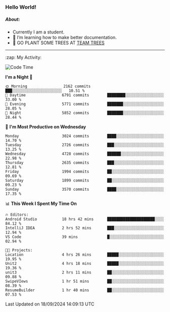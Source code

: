 ### Hello World!

##### About:
- Currently I am a student.
- 🌱 I’m learning how to make better documentation.
- 🌱 GO PLANT SOME TREES AT [TEAM TREES](https://teamtrees.org/)

---
  <summary>:zap: My Activity:</summary>
  
<!--START_SECTION:waka-->
![Code Time](http://img.shields.io/badge/Code%20Time-1%2C472%20hrs%2022%20mins-blue)

**I'm a Night 🦉** 

```text
🌞 Morning                2162 commits        ███░░░░░░░░░░░░░░░░░░░░░░   10.51 % 
🌆 Daytime                6791 commits        ████████░░░░░░░░░░░░░░░░░   33.00 % 
🌃 Evening                5771 commits        ███████░░░░░░░░░░░░░░░░░░   28.05 % 
🌙 Night                  5852 commits        ███████░░░░░░░░░░░░░░░░░░   28.44 % 
```
📅 **I'm Most Productive on Wednesday** 

```text
Monday                   3024 commits        ████░░░░░░░░░░░░░░░░░░░░░   14.70 % 
Tuesday                  2726 commits        ███░░░░░░░░░░░░░░░░░░░░░░   13.25 % 
Wednesday                4728 commits        ██████░░░░░░░░░░░░░░░░░░░   22.98 % 
Thursday                 2635 commits        ███░░░░░░░░░░░░░░░░░░░░░░   12.81 % 
Friday                   1994 commits        ██░░░░░░░░░░░░░░░░░░░░░░░   09.69 % 
Saturday                 1899 commits        ██░░░░░░░░░░░░░░░░░░░░░░░   09.23 % 
Sunday                   3570 commits        ████░░░░░░░░░░░░░░░░░░░░░   17.35 % 
```


📊 **This Week I Spent My Time On** 

```text
🔥 Editors: 
Android Studio           18 hrs 42 mins      █████████████████████░░░░   84.12 % 
IntelliJ IDEA            2 hrs 52 mins       ███░░░░░░░░░░░░░░░░░░░░░░   12.94 % 
VS Code                  39 mins             █░░░░░░░░░░░░░░░░░░░░░░░░   02.94 % 

🐱‍💻 Projects: 
Location                 4 hrs 26 mins       █████░░░░░░░░░░░░░░░░░░░░   19.95 % 
Unit2                    4 hrs 18 mins       █████░░░░░░░░░░░░░░░░░░░░   19.36 % 
unit3                    2 hrs 11 mins       ██░░░░░░░░░░░░░░░░░░░░░░░   09.88 % 
SwipeVIews               1 hr 51 mins        ██░░░░░░░░░░░░░░░░░░░░░░░   08.39 % 
ResumeBuilder            1 hr 40 mins        ██░░░░░░░░░░░░░░░░░░░░░░░   07.53 % 
```


 Last Updated on 18/09/2024 14:09:13 UTC
<!--END_SECTION:waka-->
